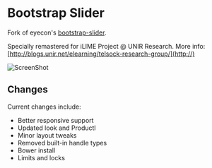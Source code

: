 Bootstrap Slider
=============

Fork of eyecon's [bootstrap-slider](http://www.eyecon.ro/bootstrap-slider/).

Specially remastered for iLIME Project @ UNIR Research. More info: 
[http://blogs.unir.net/elearning/telsock-research-group/](http://)

![ScreenShot](https://raw.github.com/pammacdotnet/bootstrap-slider/master/locks.png)

Changes
----------
Current changes include:

+ Better responsive support
+ Updated look and Productl
+ Minor layout tweaks
+ Removed built-in handle types
+ Bower install
+ Limits and locks 


	



